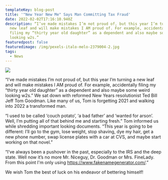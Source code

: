 ```yaml
---
templateKey: blog-post
title: '"New Year New Me" Says Man Committing Tax Fraud'
date: 2022-02-02T17:16:10.940Z
description: “I’ve made mistakes I’m not proud of, but this year I’m turning a
  new leaf and will make mistakes I AM proud of. For example, accidentally
  filing my “thirty year old daughter” as a dependent and also maybe some weird
  looking w2s.”
featuredpost: false
featuredimage: /img/pexels-italo-melo-2379004-2.jpg
tags:
  - News
---
```

![](/img/pexels-italo-melo-2379004-2.jpg)

“I’ve made mistakes I’m not proud of, but this year I’m turning a new leaf and will make mistakes I AM proud of. For example, accidentally filing my “thirty year old daughter” as a dependent and also maybe some weird looking w2s.” We sat down with reformed New Years resolutionist Ted Bill Jeff Tom Goodman. Like many of us, Tom is forgetting 2021 and walking into 2022 a transformed man. 



“I used to be called ‘couch potato’, ‘a bad father’ and ‘wanted for arson’. Well, I’m putting all of that behind me and starting fresh.” Tom informed us while shredding important looking documents. “This year is going to be different: I’ll go to the gym, lose weight, stop shaving, dye my hair, get a new phone number, swap license plates with a car at CVS, and maybe start working on that novel.”



“I’ve always been a pushover in the past, especially to the IRS and the deep state. Well now it’s no more Mr. Niceguy, Dr. Goodman or Mrs. FineLady. From this point I'm only using <https://www.fakenamegenerator.com/>.”



We wish Tom the best of luck on his endeavor of bettering himself!